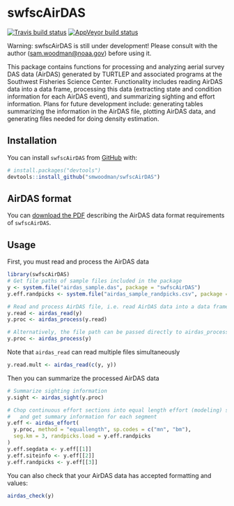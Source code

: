 
<!-- README.md is generated from README.Rmd. Please edit that file -->

# swfscAirDAS

<!-- badges: start -->

[![Travis build
status](https://travis-ci.com/smwoodman/swfscAirDAS.svg?branch=master)](https://travis-ci.com/smwoodman/swfscAirDAS)
[![AppVeyor build
status](https://ci.appveyor.com/api/projects/status/github/smwoodman/swfscAirDAS?branch=master&svg=true)](https://ci.appveyor.com/project/smwoodman/swfscAirDAS)
<!-- badges: end -->

Warning: swfscAirDAS is still under development\! Please consult with
the author (<sam.woodman@noaa.gov>) before using it.

This package contains functions for processing and analyzing aerial
survey DAS data (AirDAS) generated by TURTLEP and associated programs at
the Southwest Fisheries Science Center. Functionality includes reading
AirDAS data into a data frame, processing this data (extracting state
and condition information for each AirDAS event), and summarizing
sighting and effort information. Plans for future development include:
generating tables summarizing the information in the AirDAS file,
plotting AirDAS data, and generating files needed for doing density
estimation.

## Installation

You can install `swfscAirDAS` from [GitHub](https://github.com) with:

``` r
# install.packages("devtools")
devtools::install_github("smwoodman/swfscAirDAS")
```

## AirDAS format

You can [download the
PDF](https://github.com/smwoodman/swfscAirDAS/blob/master/inst/AirDAS_Format.pdf)
describing the AirDAS data format requirements of `swfscAirDAS`.

## Usage

First, you must read and process the AirDAS data

``` r
library(swfscAirDAS)
# Get file paths of sample files included in the package
y <- system.file("airdas_sample.das", package = "swfscAirDAS")
y.eff.randpicks <- system.file("airdas_sample_randpicks.csv", package = "swfscAirDAS")

# Read and process AirDAS file, i.e. read AirDAS data into a data frame and add info columns
y.read <- airdas_read(y)
y.proc <- airdas_process(y.read)

# Alternatively, the file path can be passed directly to airdas_process
y.proc <- airdas_process(y)
```

Note that `airdas_read` can read multiple files simultaneously

``` r
y.read.mult <- airdas_read(c(y, y))
```

Then you can summarize the processed AirDAS data

``` r
# Summarize sighting information
y.sight <- airdas_sight(y.proc)

# Chop continuous effort sections into equal length effort (modeling) segments, 
#   and get summary information for each segment
y.eff <- airdas_effort(
  y.proc, method = "equallength", sp.codes = c("mn", "bm"), 
  seg.km = 3, randpicks.load = y.eff.randpicks
)
y.eff.segdata <- y.eff[[1]]
y.eff.siteinfo <- y.eff[[2]]
y.eff.randpicks <- y.eff[[3]]
```

You can also check that your AirDAS data has accepted formatting and
values:

``` r
airdas_check(y)
```
